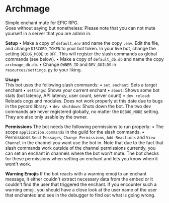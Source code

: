 # Archmage

Simple enchant mute for EPIC RPG.  
Goes without saying but nonetheless: Please note that you can not mute yourself in a server that you are admin in.  

**Setup**
• Make a copy of `default.env` and name the copy `.env`. Edit the file, and change `DISCORD_TOKEN` to your bot token. In your live bot, change the setting `DEBUG_MODE` to `OFF`. This will register the slash commands as global commands (see below).
• Make a copy of `default_db.db` and name the copy `archmage_db.db`.
• Change `OWNER_ID` and `DEV_GUILDS` in `resources/settings.py` to your liking.

**Usage**  
This bot uses the following slash commands:
• `set enchant`: Sets a target enchant
• `settings`: Shows your current enchant
• `about`: Shows some bot stats (bot latency, API latency, user count, server count)
• `dev reload`: Reloads cogs and modules. Does not work properly at this date due to bugs in the pycord library.
• `dev shutdown`: Shuts down the bot.
The two dev commands are never registered globally, no matter the `DEBUG_MODE` setting. They are also only usable by the owner.

**Permissions**
The bot needs the following permissions to run properly:
• The scope `application.commands` in the guild for the slash commands.
• Permissions `Send Messages`, `Change Permissions`, `Add Reactions` and `View Channel` in the channel you want use the bot in.
Note that due to the fact that slash commands work outside of the channel permissions currently, you can set an enchant in channels where the bot won't mute. The bot checks for these permissions when setting an enchant and lets you know when it wont't work.

**Warning Emojis**
If the bot reacts with a warning emoji to an enchant message, it either couldn't extract necessary data from the embed or it couldn't find the user that triggered the enchant. If you encounter such a warning emoji, you should have a close look at the user name of the user that enchanted and see in the debugger to find out what is going wrong.

